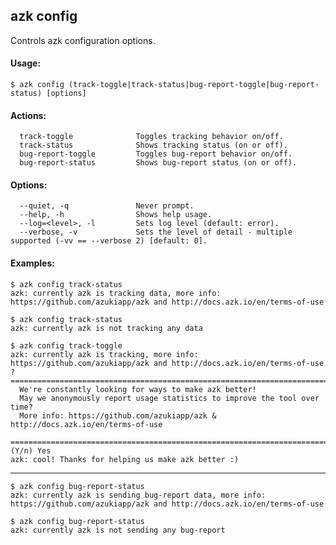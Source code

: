 ## azk config

Controls azk configuration options.

#### Usage:

    $ azk config (track-toggle|track-status|bug-report-toggle|bug-report-status) [options]

#### Actions:

```
  track-toggle              Toggles tracking behavior on/off.
  track-status              Shows tracking status (on or off).
  bug-report-toggle         Toggles bug-report behavior on/off.
  bug-report-status         Shows bug-report status (on or off).
```

#### Options:

```
  --quiet, -q               Never prompt.
  --help, -h                Shows help usage.
  --log=<level>, -l         Sets log level (default: error).
  --verbose, -v             Sets the level of detail - multiple supported (-vv == --verbose 2) [default: 0].
```

#### Examples:

```
$ azk config track-status
azk: currently azk is tracking data, more info: https://github.com/azukiapp/azk and http://docs.azk.io/en/terms-of-use
```

```
$ azk config track-status
azk: currently azk is not tracking any data
```

```
$ azk config track-toggle
azk: currently azk is tracking, more info: https://github.com/azukiapp/azk and http://docs.azk.io/en/terms-of-use
? =========================================================================
  We're constantly looking for ways to make azk better!
  May we anonymously report usage statistics to improve the tool over time?
  More info: https://github.com/azukiapp/azk & http://docs.azk.io/en/terms-of-use
 =========================================================================
(Y/n) Yes
azk: cool! Thanks for helping us make azk better :)
```

----------

```
$ azk config bug-report-status
azk: currently azk is sending bug-report data, more info: https://github.com/azukiapp/azk and http://docs.azk.io/en/terms-of-use
```

```
$ azk config bug-report-status
azk: currently azk is not sending any bug-report
```

